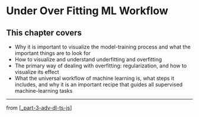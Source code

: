# Under Over Fitting ML Workflow

## This chapter covers
- Why it is important to visualize the model-training process and what the important things are to look for
- How to visualize and understand underfitting and overfitting
- The primary way of dealing with overfitting: regularization, and how to visualize its effect
- What the universal workflow of machine learning is, what steps it includes, and why it is an important recipe that guides all supervised machine-learning tasks
---
from [[_part-3-adv-dl-ts-js]]

[//begin]: # "Autogenerated link references for markdown compatibility"
[_part-3-adv-dl-ts-js]: ../_part-3-adv-dl-ts-js.md "Part 3 Adv DL TS JS"
[//end]: # "Autogenerated link references"